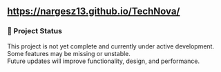 https://nargesz13.github.io/TechNova/
------------------------------------------------
### 🚧 Project Status

This project is not yet complete and currently under active development.  
Some features may be missing or unstable.  
Future updates will improve functionality, design, and performance.

